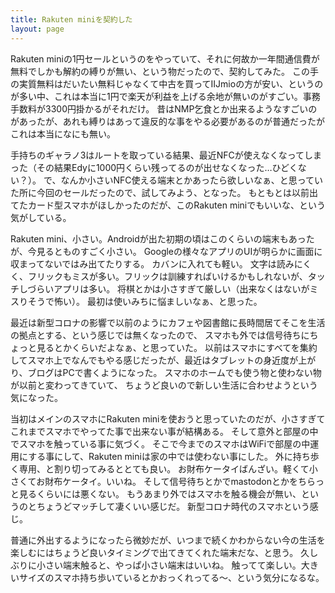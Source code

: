 ```yaml
---
title: Rakuten miniを契約した
layout: page
---
```

Rakuten miniの1円セールというのをやっていて、それに何故か一年間通信費が無料でしかも解約の縛りが無い、という物だったので、契約してみた。
この手の実質無料はだいたい無料じゃなくて中古を買ってIIJmioの方が安い、というのが多い中、これは本当に1円で楽天が利益を上げる余地が無いのがすごい。事務手数料が3300円掛かるがそれだけ。
昔はNMP乞食とか出来るようなすごいのがあったが、あれも縛りはあって違反的な事をやる必要があるのが普通だったがこれは本当になにも無い。

手持ちのギャラノ3はルートを取っている結果、最近NFCが使えなくなってしまった（その結果Edyに1000円くらい残ってるのが出せなくなった…ひどくない？）。
で、なんか小さいNFC使える端末とかあったら欲しいなぁ、と思っていた所に今回のセールだったので、試してみよう、となった。
もともとは以前出てたカード型スマホがほしかったのだが、このRakuten miniでもいいな、という気がしている。

Rakuten mini、小さい。Androidが出た初期の頃はこのくらいの端末もあったが、今見るとものすごく小さい。
Googleの様々なアプリのUIが明らかに画面に収まってないではみ出てたりする。
カバンに入れても軽い。
文字は読みにくく、フリックもミスが多い。フリックは訓練すればいけるかもしれないが、タッチしづらいアプリは多い。
将棋とかは小さすぎて厳しい（出来なくはないがミスりそうで怖い）。
最初は使いみちに悩ましいなぁ、と思った。

最近は新型コロナの影響で以前のようにカフェや図書館に長時間居てそこを生活の拠点とする、という感じでは無くなったので、
スマホも外では信号待ちにちょっと見るとかくらいだよなぁ、と思っていた。
以前はスマホにすべてを集約してスマホ上でなんでもやる感じだったが、最近はタブレットの身近度が上がり、ブログはPCで書くようになった。
スマホのホームでも使う物と使わない物が以前と変わってきていて、
ちょうど良いので新しい生活に合わせようという気になった。

当初はメインのスマホにRakuten miniを使おうと思っていたのだが、小さすぎてこれまでスマホでやってた事で出来ない事が結構ある。
そして意外と部屋の中でスマホを触っている事に気づく。
そこで今までのスマホはWiFiで部屋の中運用にする事にして、Rakuten miniは家の中では使わない事にした。
外に持ち歩く専用、と割り切ってみるととても良い。
お財布ケータイばんざい。軽くて小さくてお財布ケータイ。いいね。
そして信号待ちとかでmastodonとかをちらっと見るくらいには悪くない。
もうあまり外ではスマホを触る機会が無い、というのとちょうどマッチして凄くいい感じだ。
新型コロナ時代のスマホという感じ。

普通に外出するようになったら微妙だが、いつまで続くかわからない今の生活を楽しむにはちょうど良いタイミングで出てきてくれた端末だな、と思う。
久しぶりに小さい端末触ると、やっぱ小さい端末はいいね。
触ってて楽しい。大きいサイズのスマホ持ち歩いているとかおっくれってる〜、という気分になるな。